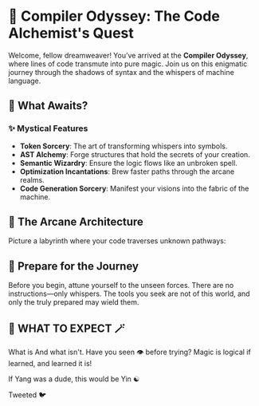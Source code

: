 # 🌌 Compiler Odyssey: The Code Alchemist's Quest

Welcome, fellow dreamweaver! You’ve arrived at the **Compiler Odyssey**, where lines of code transmute into pure magic. Join us on this enigmatic journey through the shadows of syntax and the whispers of machine language.

## 🚀 What Awaits?

### ✨ Mystical Features

- **Token Sorcery**: The art of transforming whispers into symbols.
- **AST Alchemy**: Forge structures that hold the secrets of your creation.
- **Semantic Wizardry**: Ensure the logic flows like an unbroken spell.
- **Optimization Incantations**: Brew faster paths through the arcane realms.
- **Code Generation Sorcery**: Manifest your visions into the fabric of the machine.

## 🧩 The Arcane Architecture

Picture a labyrinth where your code traverses unknown pathways:

## 🌟 Prepare for the Journey

Before you begin, attune yourself to the unseen forces. There are no instructions—only whispers. The tools you seek are not of this world, and only the truly prepared may wield them.

## 🔮 WHAT TO EXPECT 🪄

What is                 And what isn't.
Have you seen 👁️ before trying?
Magic is logical if learned, and learned it is!

If Yang was a dude, this would be Yin ☯️

Tweeted 🐦 
